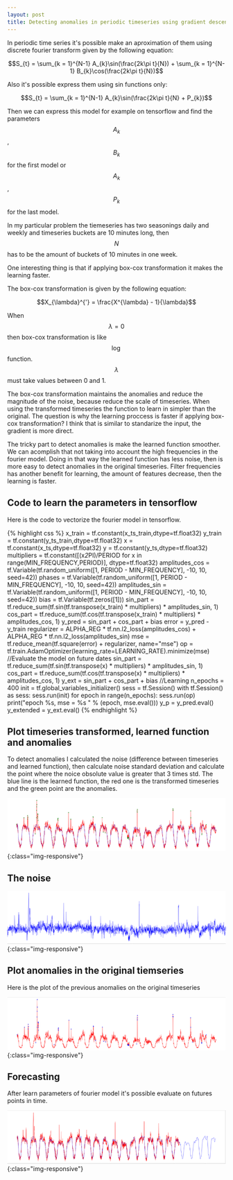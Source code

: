 ```yaml
---
layout: post
title: Detecting anomalies in periodic timeseries using gradient descent 
---
```


In periodic time series it's possible make an aproximation of them using discrete fourier transform given by the following equation:


$$S_{t} = \sum_{k = 1}^{N-1} A_{k}\sin(\frac{2k\pi t}{N}) + \sum_{k = 1}^{N-1} B_{k}\cos(\frac{2k\pi t}{N})$$


Also it's possible express them using sin functions only:

$$S_{t} = \sum_{k = 1}^{N-1} A_{k}\sin(\frac{2k\pi t}{N} + P_{k})$$


Then we can express this model for example on tensorflow and find the parameters  $$A_{k}$$, $$B_{k}$$ for the first model or $$A_{k}$$, $$P_{k}$$ for the last model.

In my particular problem the tiemeseries has two seasonings daily and weekly and timeseries buckets are 10 minutes long, then $$N$$ has to be the amount of buckets of 10 minutes in one week.

One interesting thing is that if applying box-cox transformation it makes the learning faster. 

The box-cox transformation is given by the following equation:

$$X_{\lambda}^{'} = \frac{X^{\lambda} - 1}{\lambda}$$

When $$\lambda = 0$$ then box-cox transformation is like $$\log$$ function. $$\lambda$$ must take values between 0 and 1.

The box-cox transformation maintains the anomalies and reduce the magnitude of the noise, because reduce the scale of timeseries. When using the transformed timeseries the function to learn in simpler than the original. The question is why the learning proccess is faster if applying box-cox transformation? I think that is similar to standarize the input, the gradient is more direct.


The tricky part to detect anomalies is make the learned function smoother. We can acomplish that not taking into account the high frequencies in the fourier model. Doing in that way the learned function has less noise, then is more easy to detect anomalies in the original timeseries.
Filter frequencies has another benefit for learning, the amount of features decrease, then the learning  is faster.

## Code to learn the parameters in tensorflow

Here is the code to vectorize the fourier model in tensorflow.

{% highlight  css %}
x_train = tf.constant(x_ts_train,dtype=tf.float32)
y_train = tf.constant(y_ts_train,dtype=tf.float32)
x = tf.constant(x_ts,dtype=tf.float32)
y = tf.constant(y_ts,dtype=tf.float32)
multipliers = tf.constant([(x*2*PI)/PERIOD for x in range(MIN_FREQUENCY,PERIOD)], dtype=tf.float32)
amplitudes_cos = tf.Variable(tf.random_uniform([1, PERIOD - MIN_FREQUENCY], -10, 10, seed=42))
phases = tf.Variable(tf.random_uniform([1, PERIOD - MIN_FREQUENCY], -10, 10, seed=42))
amplitudes_sin = tf.Variable(tf.random_uniform([1, PERIOD - MIN_FREQUENCY], -10, 10, seed=42))
bias = tf.Variable(tf.zeros([1]))
sin_part = tf.reduce_sum(tf.sin(tf.transpose(x_train) * multipliers) * amplitudes_sin, 1)
cos_part = tf.reduce_sum(tf.cos(tf.transpose(x_train) * multipliers) * amplitudes_cos, 1)
y_pred = sin_part + cos_part + bias
error = y_pred - y_train
regularizer = ALPHA_REG * tf.nn.l2_loss(amplitudes_cos) + ALPHA_REG * tf.nn.l2_loss(amplitudes_sin)
mse = tf.reduce_mean(tf.square(error) + regularizer, name="mse")
op = tf.train.AdamOptimizer(learning_rate=LEARNING_RATE).minimize(mse)
//Evaluate the model on future dates
sin_part = tf.reduce_sum(tf.sin(tf.transpose(x) * multipliers) * amplitudes_sin, 1)
cos_part = tf.reduce_sum(tf.cos(tf.transpose(x) * multipliers) * amplitudes_cos, 1)
y_ext = sin_part + cos_part + bias
//Learning
n_epochs = 400
init = tf.global_variables_initializer()
sess = tf.Session()
with tf.Session() as sess:
  sess.run(init)
  for epoch in range(n_epochs):
    sess.run(op)
    print("epoch %s, mse = %s " % (epoch, mse.eval()))
  y_p = y_pred.eval()
  y_extended = y_ext.eval()
{% endhighlight %}

## Plot timeseries transformed, learned function and anomalies 

To detect anomalies I calculated the noise (difference between timeseries and learned function), then calculate noise standard deviation and calculate the point where the noice obsolute value is greater that 3 times std. The blue line is the learned function, the red one is the transformed timeseries and the green point are the anomalies.

![Anomalies](/images/learned_function.png){:class="img-responsive"}


## The noise

![noise](/images/noice.png){:class="img-responsive"}

## Plot anomalies in the original tiemseries

Here is the plot of the previous anomalies on the original timeseries

![original timeseries](/images/original-timeseries.png){:class="img-responsive"}


## Forecasting

After learn parameters of fourier model it's possible evaluate on futures points in time.

![Forecasting](/images/forecasting.png){:class="img-responsive"}


